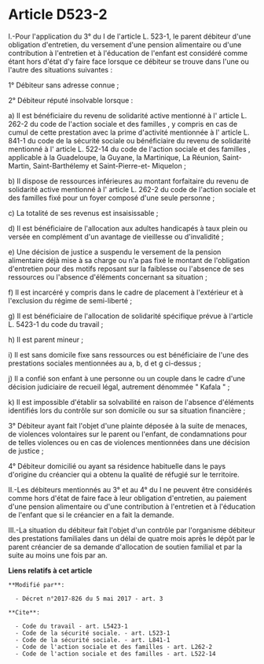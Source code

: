 # Article D523-2

I.-Pour l'application du 3° du I de l'article L. 523-1, le parent débiteur d'une obligation d'entretien, du versement d'une
pension alimentaire ou d'une contribution à l'entretien et à l'éducation de l'enfant est considéré comme étant hors d'état
d'y faire face lorsque ce débiteur se trouve dans l'une ou l'autre des situations suivantes :

1° Débiteur sans adresse connue ;

2° Débiteur réputé insolvable lorsque :

a) Il est bénéficiaire du revenu de solidarité active mentionné à l'
article L. 262-2 du code de l'action sociale et des familles
, y compris en cas de cumul de cette prestation avec la prime d'activité mentionnée à l'
article L. 841-1 du code de la sécurité sociale 
ou bénéficiaire du revenu de solidarité mentionné à l'
article L. 522-14 du code de l'action sociale et des familles
, applicable à la Guadeloupe, la Guyane, la Martinique, La Réunion, Saint-Martin, Saint-Barthélemy et Saint-Pierre-et-
Miquelon ;

b) Il dispose de ressources inférieures au montant forfaitaire du revenu de solidarité active mentionné à l'
article L. 262-2 du code de l'action sociale et des familles 
fixé pour un foyer composé d'une seule personne ;

c) La totalité de ses revenus est insaisissable ;

d) Il est bénéficiaire de l'allocation aux adultes handicapés à taux plein ou versée en complément d'un avantage de
vieillesse ou d'invalidité ;

e) Une décision de justice a suspendu le versement de la pension alimentaire déjà mise à sa charge ou n'a pas fixé le montant
de l'obligation d'entretien pour des motifs reposant sur la faiblesse ou l'absence de ses ressources ou l'absence d'éléments
concernant sa situation ;

f) Il est incarcéré y compris dans le cadre de placement à l'extérieur et à l'exclusion du régime de semi-liberté ;

g) Il est bénéficiaire de l'allocation de solidarité spécifique prévue à l'article L. 5423-1 du code du travail ;

h) Il est parent mineur ;

i) Il est sans domicile fixe sans ressources ou est bénéficiaire de l'une des prestations sociales mentionnées au a, b, d et
g ci-dessus ;

j) Il a confié son enfant à une personne ou un couple dans le cadre d'une décision judiciaire de recueil légal, autrement
dénommée " Kafala " ;

k) Il est impossible d'établir sa solvabilité en raison de l'absence d'éléments identifiés lors du contrôle sur son domicile
ou sur sa situation financière ;

3° Débiteur ayant fait l'objet d'une plainte déposée à la suite de menaces, de violences volontaires sur le parent ou
l'enfant, de condamnations pour de telles violences ou en cas de violences mentionnées dans une décision de justice ;

4° Débiteur domicilié ou ayant sa résidence habituelle dans le pays d'origine du créancier qui a obtenu la qualité de réfugié
sur le territoire.

II.-Les débiteurs mentionnés au 3° et au 4° du I ne peuvent être considérés comme hors d'état de faire face à leur obligation
d'entretien, au paiement d'une pension alimentaire ou d'une contribution à l'entretien et à l'éducation de l'enfant que si le
créancier en a fait la demande.

III.-La situation du débiteur fait l'objet d'un contrôle par l'organisme débiteur des prestations familiales dans un délai de
quatre mois après le dépôt par le parent créancier de sa demande d'allocation de soutien familial et par la suite au moins
une fois par an.

**Liens relatifs à cet article**

	**Modifié par**:

	  - Décret n°2017-826 du 5 mai 2017 - art. 3

	**Cite**:

	  - Code du travail - art. L5423-1
	  - Code de la sécurité sociale. - art. L523-1
	  - Code de la sécurité sociale. - art. L841-1
	  - Code de l'action sociale et des familles - art. L262-2
	  - Code de l'action sociale et des familles - art. L522-14
